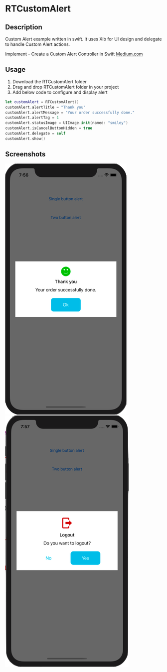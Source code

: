 # RTCustomAlert

## Description

Custom Alert example written in swift. It uses Xib for UI design and delegate to handle Custom Alert actions.

Implement - Create a Custom Alert Controller in Swift [Medium.com]()

## Usage

1. Download the RTCustomAlert folder
2. Drag and drop RTCustomAlert folder in your project
3. Add below code to configure and display alert

```swift
let customAlert = RTCustomAlert()
customAlert.alertTitle = "Thank you"
customAlert.alertMessage = "Your order successfully done."
customAlert.alertTag = 1
customAlert.statusImage = UIImage.init(named: "smiley")
customAlert.isCancelButtonHidden = true
customAlert.delegate = self
customAlert.show()
```

## Screenshots
![Single Button Alert](./RTCustomAlert/Screenshots/Screenshot_1.png)
![Two Button Alert](./RTCustomAlert/Screenshots/Screenshot_2.png)
